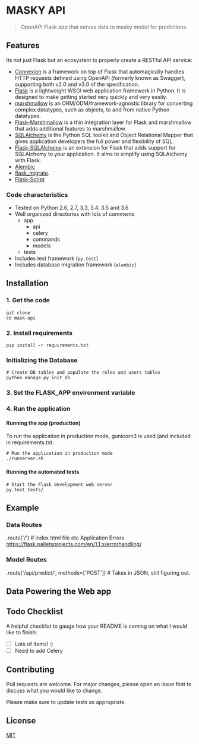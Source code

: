 # MASKY API

> OpenAPI Flask app that serves data to masky model for predictions.

## Features

Its not just Flask but an ecosystem to properly create a RESTful API service:

- [Connexion](https://connexion.readthedocs.io/en/latest/index.html) is a framework on top of Flask that automagically handles HTTP requests defined using OpenAPI (formerly known as Swagger), supporting both v2.0 and v3.0 of the specification.
- [Flask](https://flask.palletsprojects.com/en/1.1.x/) is a lightweight WSGI web application framework in Python. It is designed to make getting started very quickly and very easily.
- [marshmallow](https://marshmallow.readthedocs.io/en/stable/) is an ORM/ODM/framework-agnostic library for converting complex datatypes, such as objects, to and from native Python datatypes.
- [Flask-Marshmallow](https://flask-marshmallow.readthedocs.io/en/latest/) is a thin integration layer for Flask and marshmallow that adds additional features to marshmallow.
- [SQLAlchemy](https://www.sqlalchemy.org/library.html) is the Python SQL toolkit and Object Relational Mapper that gives application developers the full power and flexibility of SQL.
- [Flask-SQLAlchemy](https://flask-sqlalchemy.palletsprojects.com/en/2.x/) is an extension for Flask that adds support for SQLAlchemy to your application. It aims to simplify using SQLAlchemy with Flask.
- [Alembic](http://alembic.zzzcomputing.com/)
- [flask_migrate](https://flask-migrate.readthedocs.io/en/latest/).
- [Flask-Script](https://flask-script.readthedocs.io/)

### Code characteristics

- Tested on Python 2.6, 2.7, 3.3, 3.4, 3.5 and 3.6
- Well organized directories with lots of comments
  - app
    - api
    - celery
    - commands
    - models
  - tests
- Includes test framework (`py.test`)
- Includes database migration framework (`alembic`)

## Installation

### 1. Get the code

    git clone
    cd mask-api

### 2. Install requirements

    pip install -r requirements.txt

### Initializing the Database

    # Create DB tables and populate the roles and users tables
    python manage.py init_db

### 3. Set the FLASK_APP environment variable

### 4. Run the application

#### Running the app (production)

To run the application in production mode, gunicorn3 is used (and included in requirements.txt.

    # Run the application in production mode
    ./runserver.sh

#### Running the automated tests

    # Start the Flask development web server
    py.test tests/

## Example

### Data Routes

.route('/') # index html file
etc
Application Errors https://flask.palletsprojects.com/en/1.1.x/errorhandling/

### Model Routes

.route('/api/predict/', methods=['POST']) # Takes in JSON, still figuring out.

## Data Powering the Web app

## Todo Checklist

A helpful checklist to gauge how your README is coming on what I would like to finish:

- [ ] Lots of items! :)
- [ ] Need to add Celery

## Contributing

Pull requests are welcome. For major changes, please open an issue first to discuss what you would like to change.

Please make sure to update tests as appropriate.

## License

[MIT](https://choosealicense.com/licenses/mit/)
